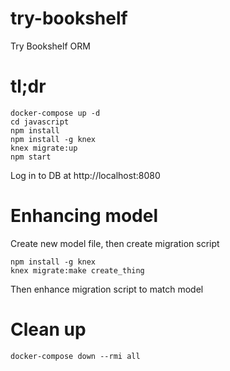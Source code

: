 # try-bookshelf

Try Bookshelf ORM

# tl;dr

    docker-compose up -d
    cd javascript
    npm install
    npm install -g knex
    knex migrate:up
    npm start
    
Log in to DB at http://localhost:8080
    
# Enhancing model

Create new model file, then create migration script

    npm install -g knex
    knex migrate:make create_thing
    
Then enhance migration script to match model
    
# Clean up

    docker-compose down --rmi all